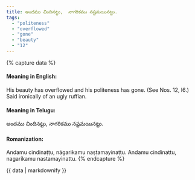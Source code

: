 ```yaml
---
title: అందము చిందినట్టు,  నాగరికము నష్టమయినట్టు.
tags:
  - "politeness"
  - "overflowed"
  - "gone"
  - "beauty"
  - "12"
---
```


{% capture data %}
#### Meaning in English:
His beauty has overflowed and his politeness has gone.
(See Nos. 12, l6.)
Said ironically of an ugly ruffian.

#### Meaning in Telugu:
అందము చిందినట్టు,  నాగరికము నష్టమయినట్టు.

#### Romanization:
Andamu cindinaṭṭu,  nāgarikamu naṣṭamayinaṭṭu.
Andamu cindinattu,  nagarikamu nastamayinattu.
{% endcapture %}

{{ data | markdownify }}

